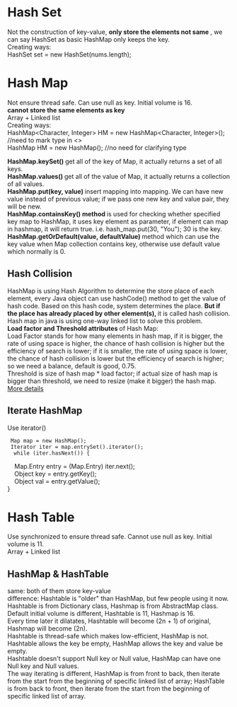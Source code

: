 # Hash Set   
Not the construction of key-value, <b> only store the elements not same </b> , we can say HashSet as basic HashMap only keeps the key.    
Creating ways:    
HashSet<Integer> set = new HashSet<Ineteger>(nums.length);     


# Hash Map    
Not ensure thread safe. Can use null as key. Initial volume is 16.       
<b> cannot store the same elements as key </b>    
Array + Linked list        
Creating ways:   
HashMap<Character, Integer> HM = new HashMap<Character, Integer>(); //need to mark type in <>    
HashMap HM = new HashMap(); //no need for clarifying type      

<b>HashMap.keySet() </b> get all of the key of Map, it actually returns a set of all keys.    
<b>HashMap.values() </b> get all of the value of Map, it actually returns a collection of all values.           
<b>HashMap.put(key, value) </b> insert mapping into mapping. We can have new value instead of previous value; if we pass one new key and value pair, they will be new.      
<b>HashMap.containsKey() method </b> is used for checking whether specified key map to HashMap, it uses key element as parameter, if element can map in hashmap, it will return true. i.e. hash_map.put(30, "You"); 30 is the key.    
<b>HashMap.getOrDefault(value, defaultValue) </b> method which can use the key value when Map collection contains key, otherwise use default value which normally is 0.     

## Hash Collision    
HashMap is using Hash Algorithm to determine the store place of each element, every Java object can use hashCode() method to get the value of hash code. Based on this hash code, system determines the place. <b> But if the place has already placed by other element(s), </b> it is called hash collision.      
Hash map in java is using one-way linked list to solve this problem.      
<b> Load factor and Threshold attributes </b> of Hash Map:    
Load Factor stands for how many elements in hash map, if it is bigger, the rate of using space is higher, the chance of hash collision is higher but the efficiency of search is lower; if it is smaller, the rate of using space is lower, the chance of hash collision is lower but the efficiency of search is higher; so we need a balance, default is good, 0.75.     
Threshold is size of hash map * load factor; if actual size of hash map is bigger than threshold, we need to resize (make it bigger) the hash map.      
[More details](https://www.cnblogs.com/peizhe123/p/5790252.html)    

## Iterate HashMap     
Use iterator()    

     Map map = new HashMap();   
     Iterator iter = map.entrySet().iterator();   
      while (iter.hasNext()) {   
          Map.Entry entry = (Map.Entry) iter.next();   
          Object key = entry.getKey();   
          Object val = entry.getValue();   
      }   

 


# Hash Table    
Use synchronized to ensure thread safe. Cannot use null as key. Initial volume is 11.     
Array + Linked list    



## HashMap & HashTable    
same: both of them store key-value   
difference: 
Hashtable is "older" than HashMap, but few people using it now.    
Hashtable is from Dictionary class, Hashmap is from AbstractMap class.    
Default initial volume is different, Hashtable is 11, Hashmap is 16.    
Every time later it dilatates, Hashtable will become (2n + 1) of original, Hashmap will become (2n).     
Hashtable is thread-safe which makes low-efficient, HashMap is not.       
Hashtable allows the key be empty, HashMap allows the key and value be empty.      
Hashtable doesn't support Null key or Null value, HashMap can have one Null key and Null values.    
The way iterating is different, HashMap is from front to back, then iterate from the start from the beginning  of specific linked list of array; HashTable is from back to front, then iterate from the start from the beginning  of specific linked list of array.      



